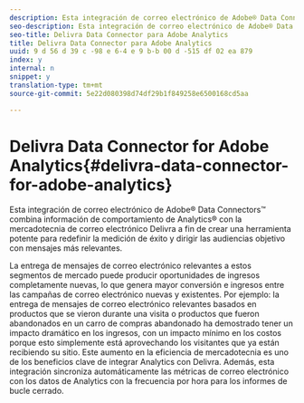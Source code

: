 ```yaml
---
description: Esta integración de correo electrónico de Adobe® Data Connectors™ combina información de comportamiento de Analytics® con la mercadotecnia de correo electrónico Delivra a fin de crear una herramienta potente para redefinir la medición de éxito y dirigir las audiencias objetivo con mensajes más relevantes.
seo-description: Esta integración de correo electrónico de Adobe® Data Connectors™ combina información de comportamiento de Analytics® con la mercadotecnia de correo electrónico Delivra a fin de crear una herramienta potente para redefinir la medición de éxito y dirigir las audiencias objetivo con mensajes más relevantes.
seo-title: Delivra Data Connector para Adobe Analytics
title: Delivra Data Connector para Adobe Analytics
uuid: 9 d 56 d 39 c -98 e 6-4 e 9 b-b 00 d -515 df 02 ea 879
index: y
internal: n
snippet: y
translation-type: tm+mt
source-git-commit: 5e22d080398d74df29b1f849258e6500168cd5aa

---
```



# Delivra Data Connector for Adobe Analytics{#delivra-data-connector-for-adobe-analytics}

Esta integración de correo electrónico de Adobe® Data Connectors™ combina información de comportamiento de Analytics® con la mercadotecnia de correo electrónico Delivra a fin de crear una herramienta potente para redefinir la medición de éxito y dirigir las audiencias objetivo con mensajes más relevantes.

La entrega de mensajes de correo electrónico relevantes a estos segmentos de mercado puede producir oportunidades de ingresos completamente nuevas, lo que genera mayor conversión e ingresos entre las campañas de correo electrónico nuevas y existentes. Por ejemplo: la entrega de mensajes de correo electrónico relevantes basados en productos que se vieron durante una visita o productos que fueron abandonados en un carro de compras abandonado ha demostrado tener un impacto dramático en los ingresos, con un impacto mínimo en los costos porque esto simplemente está aprovechando los visitantes que ya están recibiendo su sitio. Este aumento en la eficiencia de mercadotecnia es uno de los beneficios clave de integrar Analytics con Delivra. Además, esta integración sincroniza automáticamente las métricas de correo electrónico con los datos de Analytics con la frecuencia por hora para los informes de bucle cerrado.
